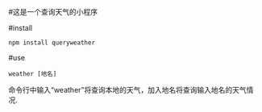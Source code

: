 #这是一个查询天气的小程序

#install
	
	npm install queryweather

#use

	weather [地名]

命令行中输入“weather”将查询本地的天气，加入地名将查询输入地名的天气情况.
